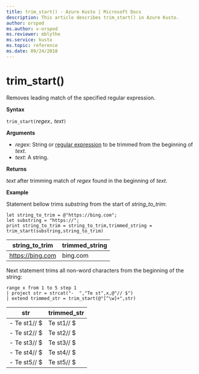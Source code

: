 ```yaml
---
title: trim_start() - Azure Kusto | Microsoft Docs
description: This article describes trim_start() in Azure Kusto.
author: orspod
ms.author: v-orspod
ms.reviewer: mblythe
ms.service: kusto
ms.topic: reference
ms.date: 09/24/2018
---
```

# trim_start()

Removes leading match of the specified regular expression.

**Syntax**

`trim_start(`*regex*`,` *text*`)`

**Arguments**

* *regex*: String or [regular expression](re2.md) to be trimmed from the beginning of *text*.  
* *text*: A string.

**Returns**

*text* after trimming match of *regex* found in the beginning of *text*.

**Example**

Statement bellow trims *substring*  from the start of *string_to_trim*:

```kusto
let string_to_trim = @"https://bing.com";
let substring = "https://";
print string_to_trim = string_to_trim,trimmed_string = trim_start(substring,string_to_trim)
```

|string_to_trim|trimmed_string|
|---|---|
|https://bing.com|bing.com|

Next statement trims all non-word characters from the beginning of the string:

```kusto
range x from 1 to 5 step 1
| project str = strcat("-  ","Te st",x,@"// $")
| extend trimmed_str = trim_start(@"[^\w]+",str)
```

|str|trimmed_str|
|---|---|
|-  Te st1// $|Te st1// $|
|-  Te st2// $|Te st2// $|
|-  Te st3// $|Te st3// $|
|-  Te st4// $|Te st4// $|
|-  Te st5// $|Te st5// $|

 